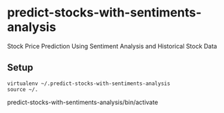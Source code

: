 # predict-stocks-with-sentiments-analysis
Stock Price Prediction Using Sentiment Analysis and Historical Stock Data

## Setup

```
virtualenv ~/.predict-stocks-with-sentiments-analysis
source ~/.
```
predict-stocks-with-sentiments-analysis/bin/activate